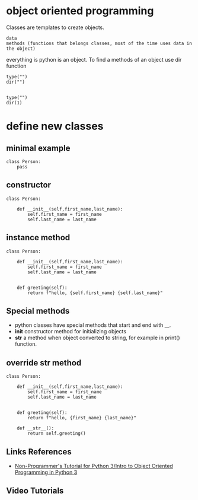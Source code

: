 # object oriented programming

Classes are templates to create objects.

	data
	methods (functions that belongs classes, most of the time uses data in the object)









everything is python is an object.
To find a methods of an object use dir function

	type("")
	dir("")


	type("")
	dir(1)





# define new classes


## minimal example

	class Person:
		pass




## constructor

	class Person:

		def __init__(self,first_name,last_name):
			self.first_name = first_name
			self.last_name = last_name




## instance method

	class Person:

		def __init__(self,first_name,last_name):
			self.first_name = first_name
			self.last_name = last_name


	    def greeting(self):
	        return f"hello, {self.first_name} {self.last_name}"


## Special methods

- python classes have special methods that start and end with \_\_.
- __init__ constructor method for initializing objects
- __str__  a method when object converted to string, for example in print() function.




## override __str__ method


	class Person:

		def __init__(self,first_name,last_name):
			self.first_name = first_name
			self.last_name = last_name


	    def greeting(self):
	        return f"hello, {first_name} {last_name}"

	    def __str__():
	    	return self.greeting()



## Links References

- [Non-Programmer's Tutorial for Python 3/Intro to Object Oriented Programming in Python 3](https://en.wikibooks.org/wiki/Non-Programmer%27s_Tutorial_for_Python_3/Intro_to_Object_Oriented_Programming_in_Python_3)

## Video Tutorials






